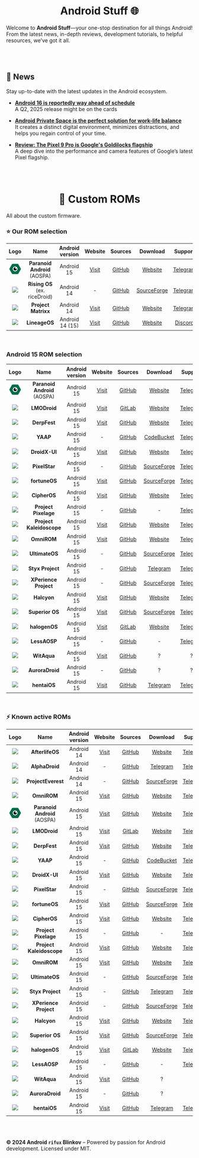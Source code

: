 <h1 align="center"> Android Stuff 🌐 </h1>

Welcome to **Android Stuff**—your one-stop destination for all things Android! From the latest news, in-depth reviews, development tutorials, to helpful resources, we’ve got it all.

<br><br>

## 🌟 News
Stay up-to-date with the latest updates in the Android ecosystem.

- **[Android 16 is reportedly way ahead of schedule](https://www.androidpolice.com/android-16-release-date-reportedly-pushed-forward)**  
  A Q2, 2025 release might be on the cards

- **[Android Private Space is the perfect solution for work-life balance](https://www.androidpolice.com/android-15-private-space-work-life-balance)**  
  It creates a distinct digital environment, minimizes distractions, and helps you regain control of your time.
  
- **[Review: The Pixel 9 Pro is Google's Goldilocks flagship](#)**  
  A deep dive into the performance and camera features of Google’s latest Pixel flagship.

<br><br>

<h1 align="center"> 🌲 Custom ROMs </h1> 
All about the custom firmware.

<br>

### ⭐ Our ROM selection

| Logo | Name | Android version | Website | Sources | Download | Support | GApps | Vanilla |
| :-: | :-: | :-: | :-: | :-: | :-: | :-: | :-: | :-: |
| ![](resources/custom-roms/logo/aospa.png) | __Paranoid Android__ (AOSPA) | Android 15 | [Visit](https://paranoidandroid.co) | [GitHub](https://github.com/AOSPA) | [Website](https://paranoidandroid.co/) | [Telegram](https://t.me/stayparanoid) | - | 🗹 |
| ![](https://avatars.githubusercontent.com/u/121661057?s=200&v=4) | __Rising OS__ (ex. riceDroid) | Android 14 | - | [GitHub](https://github.com/RisingTechOSS) | [SourceForge](https://sourceforge.net/projects/risingos-official/files) | [Telegram](https://t.me/risingOSG) | 🗹 | 🗹 |
| ![](https://avatars.githubusercontent.com/u/144055806?s=200&v=4) | __Project Matrixx__ | Android 14 | [Visit](https://www.projectmatrixx.org) | [GitHub](https://github.com/ProjectMatrixx) | [Website](https://www.projectmatrixx.org/downloads) | [Telegram](https://t.me/matrixx_community) | 🗹 | 🗹 |
| ![](https://avatars.githubusercontent.com/u/24304779?s=200&v=4) | __LineageOS__ | Android 14 (15) | [Visit](https://www.lineageos.org/) | [GitHub](https://github.com/LineageOS) | [Website](https://download.lineageos.org/devices/) | [Discord](https://discord.gg/gD6DMtf) | - | 🗹 |

<br>

### Android 15 ROM selection

| Logo | Name | Android version| Website | Sources | Download | Support | GApps | Vanilla |
| :-: | :-: | :-: | :-: | :-: | :-: | :-: | :-: | :-: |
| ![](resources/custom-roms/logo/aospa.png) | __Paranoid Android__ (AOSPA) | Android 15 | [Visit](https://paranoidandroid.co) | [GitHub](https://github.com/AOSPA) | [Website](https://paranoidandroid.co/) | [Telegram](https://t.me/stayparanoid) | - | 🗹 |
| ![](https://avatars.githubusercontent.com/u/87278208?s=200&v=4) | __LMODroid__ | Android 15 | [Visit](https://lmo.framer.website/lmodroid) | [GitLab](https://git.libremobileos.com/LMODroid/) | [Website](https://get.libremobileos.com/changes) | [Telegram](https://t.me/LMODroid_discussion) | - | 🗹 |
| ![](https://avatars.githubusercontent.com/u/71037289?s=200&v=4) | __DerpFest__ | Android 15 | [Visit](https://derpfest.org/) | [GitHub](https://github.com/DerpFest-AOSP) | [Website](https://derpfest.org/devices.html) | [Telegram](https://t.me/DerpFestAOSP) | 🗹 | - |
| ![](https://avatars.githubusercontent.com/u/70501337?s=200&v=4) | __YAAP__ | Android 15 | - | [GitHub](https://github.com/yaap) | [CodeBucket](https://mirror.codebucket.de/yaap/) | [Telegram](https://t.me/yaapcommon) | 🗹 | 🗹 |
| ![](https://avatars.githubusercontent.com/u/119561997?s=200&v=4) | __DroidX-UI__ | Android 15 | [Visit](https://droidxui.tech/) | [GitHub](https://github.com/DroidX-UI) | [Website](https://droidxui.tech/Download) | [Telegram](https://t.me/DroidXUI_chats) | 🗹 | ? |
| ![](https://avatars.githubusercontent.com/u/140396130?s=200&v=4) | __PixelStar__ | Android 15 | - | [GitHub](https://github.com/Project-PixelStar) | [SourceForge](https://sourceforge.net/projects/pixelstar/files/) | [Telegram](https://t.me/Project_PixelStar) | 🗹 | - |
| ![](https://avatars.githubusercontent.com/u/173435567?s=200&v=4) | __fortuneOS__ | Android 15 | [Visit](http://fortuneos.me/) | [GitHub](https://github.com/fortuneOS-AOSP) | [SourceForge](https://sourceforge.net/projects/fortuneos/files/) | [Telegram](https://t.me/FortuneOSChat) | 🗹 | - |
| ![](https://avatars.githubusercontent.com/u/76622178?s=200&v=4) | __CipherOS__ | Android 15 | [Visit](https://cipheros.online/) | [GitHub](https://github.com/CipherOS) | [Website](https://cipheros.online/devices) | [Telegram](https://t.me/CipherOS_Chat) | 🗹 | 🗹 |
| ![](https://avatars.githubusercontent.com/u/179228327?s=200&v=4) | __Project Pixelage__ | Android 15 | - | [GitHub](https://github.com/ProjectPixelage) | - | [Telegram](https://t.me/projectpixelage) | 🗹 | - |
| ![](https://avatars.githubusercontent.com/u/76654824?s=200&v=4) | __Project Kaleidoscope__ | Android 15 | [Visit](https://kaleidoscope.ink/) | [GitHub](https://github.com/Project-Kaleidoscope) | [Website](https://kaleidoscope.ink/download.html) | [Telegram](https://t.me/KaleidoscopeOS) | 🗹 | ? |
| ![](https://avatars.githubusercontent.com/u/5341305?s=200&v=4) | __OmniROM__ | Android 15 | [Visit](https://omnirom.org/) | [GitHub](http://github.com/omnirom) | [Website](https://dl.omnirom.org/) | [Telegram](https://t.me/OmniROM_Community) | 🗹 | 🗹 |
| ![](https://avatars.githubusercontent.com/u/177419383?s=200&v=4) | __UltimateOS__ | Android 15 | - | [GitHub](https://github.com/UltimateOS) | [SourceForge](https://sourceforge.net/projects/ultimate-os/files/) | [Telegram](https://t.me/UltimateOS_Chat) | 🗹 | ? |
| ![](https://avatars.githubusercontent.com/u/77480690?s=200&v=4) | __Styx Project__ | Android 15 | - | [GitHub](https://github.com/StyxProject) | [Telegram](https://t.me/StyxProject) | [Telegram](https://t.me/StyxProject) | 🗹 | - |
| ![](https://avatars.githubusercontent.com/u/35016456?s=200&v=4) | __XPerience Project__ | Android 15 | - | [GitHub](https://github.com/TheXPerienceProject) | [SourceForge](https://sourceforge.net/projects/xperience-aosp/files/) | [Telegram](https://t.me/xperiencechat) | 🗹 | - |
| ![](https://avatars.githubusercontent.com/u/111476396?s=200&v=4) | __Halcyon__ | Android 15 | [Visit](https://hlcyn.co/) | [GitHub](https://github.com/halcyonproject) | [Website](https://hlcyn.co/) | [Telegram](https://t.me/hlcynprjctchat) | 🗹 | - |
| ![](https://avatars.githubusercontent.com/u/43355064?s=200&v=4) | __Superior OS__ | Android 15 | [Visit](https://superioros.github.io/) | [GitHub](https://github.com/SuperiorOS) | [SourceForge](https://sourceforge.net/projects/superioros/files/) | [Telegram](https://telegram.me/superioros) | 🗹 | 🗹 |
| ![](https://avatars.githubusercontent.com/u/18353965?s=200&v=4) | __halogenOS__ | Android 15 | [Visit](https://halogenos.org/) | [GitLab](https://git.halogenos.org/halogenOS) | [Website](https://halogenos.org/devices.html) | [Telegram](https://t.me/halogenOS) | - | 🗹 |
| ![](https://avatars.githubusercontent.com/u/114346404?s=200&v=4) | __LessAOSP__ | Android 15 | - | [GitHub](https://github.com/LessAOSP) | - | [Telegram](https://t.me/lessaosp) | 🗹 | 🗹 |
| ![](https://avatars.githubusercontent.com/u/114230489?s=200&v=4) | __WitAqua__ | Android 15 | [Visit](https://witaqua.tokyo/) | [GitHub](https://github.com/WitAqua) | ? | ? | ? | ? |
| ![](https://avatars.githubusercontent.com/u/174575971?s=200&v=4) | __AuroraDroid__ | Android 15 | - | [GitHub](https://github.com/AuroraDroid) | ? | ? | ? | ? |
| ![](https://avatars.githubusercontent.com/u/60895608?s=200&v=4) | __hentaiOS__ | Android 15 | [Visit](https://hentaios.com/) | [GitHub](https://github.com/hentaiOS) | [Telegram](https://hentaiOS) | [Telegram](https://t.me/hentaiOSchat) | 🗹 | - |

<!--⚠️ - means suspicious ROM-->

<br>

### ⚡ Known active ROMs

| Logo | Name | Android version | Website | Sources | Download | Support | GApps | Vanilla |
| :-: | :-: | :-: | :-: | :-: | :-: | :-: | :-: | :-: |
| ![](https://avatars.githubusercontent.com/u/128966441?s=200&v=4) | __AfterlifeOS__ | Android 14 | [Visit](https://afterlifeos.com/) | [GitHub](https://github.com/AfterlifeOS) | [Website](https://afterlifeos.com/device/) | [Telegram](https://t.me/AfterLife_Update) | 🗹 | 🗹 |
| ![](https://avatars.githubusercontent.com/u/121151445?s=200&v=4) | __AlphaDroid__ | Android 14 | - | [GitHub](https://github.com/AlphaDroid-Project) | [Telegram](https://t.me/alphadroid_releases) | [Telegram](https://t.me/alphadroid_chat) | 🗹 | 🗹 |
| ![](https://avatars.githubusercontent.com/u/155086159?s=200&v=4) | __ProjectEverest__ | Android 14 | - | [GitHub](https://github.com/ProjectEverest) | [SourceForge](https://sourceforge.net/projects/everestos-releases/files/) | [Telegram](https://t.me/projecteverest) | 🗹 | 🗹 |
| ![](https://avatars.githubusercontent.com/u/5341305?s=200&v=4) | __OmniROM__ | Android 15 | [Visit](https://omnirom.org/) | [GitHub](http://github.com/omnirom) | [Website](https://dl.omnirom.org/) | [Telegram](https://t.me/OmniROM_Community) | 🗹 | 🗹 |
| ![](resources/custom-roms/logo/aospa.png) | __Paranoid Android__ (AOSPA) | Android 15 | [Visit](https://paranoidandroid.co) | [GitHub](https://github.com/AOSPA) | [Website](https://paranoidandroid.co/) | [Telegram](https://t.me/stayparanoid) | - | 🗹 |
| ![](https://avatars.githubusercontent.com/u/87278208?s=200&v=4) | __LMODroid__ | Android 15 | [Visit](https://lmo.framer.website/lmodroid) | [GitLab](https://git.libremobileos.com/LMODroid/) | [Website](https://get.libremobileos.com/changes) | [Telegram](https://t.me/LMODroid_discussion) | - | 🗹 |
| ![](https://avatars.githubusercontent.com/u/71037289?s=200&v=4) | __DerpFest__ | Android 15 | [Visit](https://derpfest.org/) | [GitHub](https://github.com/DerpFest-AOSP) | [Website](https://derpfest.org/devices.html) | [Telegram](https://t.me/DerpFestAOSP) | 🗹 | - |
| ![](https://avatars.githubusercontent.com/u/70501337?s=200&v=4) | __YAAP__ | Android 15 | - | [GitHub](https://github.com/yaap) | [CodeBucket](https://mirror.codebucket.de/yaap/) | [Telegram](https://t.me/yaapcommon) | 🗹 | 🗹 |
| ![](https://avatars.githubusercontent.com/u/119561997?s=200&v=4) | __DroidX-UI__ | Android 15 | [Visit](https://droidxui.tech/) | [GitHub](https://github.com/DroidX-UI) | [Website](https://droidxui.tech/Download) | [Telegram](https://t.me/DroidXUI_chats) | 🗹 | ? |
| ![](https://avatars.githubusercontent.com/u/140396130?s=200&v=4) | __PixelStar__ | Android 15 | - | [GitHub](https://github.com/Project-PixelStar) | [SourceForge](https://sourceforge.net/projects/pixelstar/files/) | [Telegram](https://t.me/Project_PixelStar) | 🗹 | - |
| ![](https://avatars.githubusercontent.com/u/173435567?s=200&v=4) | __fortuneOS__ | Android 15 | [Visit](http://fortuneos.me/) | [GitHub](https://github.com/fortuneOS-AOSP) | [SourceForge](https://sourceforge.net/projects/fortuneos/files/) | [Telegram](https://t.me/FortuneOSChat) | 🗹 | - |
| ![](https://avatars.githubusercontent.com/u/76622178?s=200&v=4) | __CipherOS__ | Android 15 | [Visit](https://cipheros.online/) | [GitHub](https://github.com/CipherOS) | [Website](https://cipheros.online/devices) | [Telegram](https://t.me/CipherOS_Chat) | 🗹 | 🗹 |
| ![](https://avatars.githubusercontent.com/u/179228327?s=200&v=4) | __Project Pixelage__ | Android 15 | - | [GitHub](https://github.com/ProjectPixelage) | - | [Telegram](https://t.me/projectpixelage) | 🗹 | - |
| ![](https://avatars.githubusercontent.com/u/76654824?s=200&v=4) | __Project Kaleidoscope__ | Android 15 | [Visit](https://kaleidoscope.ink/) | [GitHub](https://github.com/Project-Kaleidoscope) | [Website](https://kaleidoscope.ink/download.html) | [Telegram](https://t.me/KaleidoscopeOS) | 🗹 | ? |
| ![](https://avatars.githubusercontent.com/u/5341305?s=200&v=4) | __OmniROM__ | Android 15 | [Visit](https://omnirom.org/) | [GitHub](http://github.com/omnirom) | [Website](https://dl.omnirom.org/) | [Telegram](https://t.me/OmniROM_Community) | 🗹 | 🗹 |
| ![](https://avatars.githubusercontent.com/u/177419383?s=200&v=4) | __UltimateOS__ | Android 15 | - | [GitHub](https://github.com/UltimateOS) | [SourceForge](https://sourceforge.net/projects/ultimate-os/files/) | [Telegram](https://t.me/UltimateOS_Chat) | 🗹 | ? |
| ![](https://avatars.githubusercontent.com/u/77480690?s=200&v=4) | __Styx Project__ | Android 15 | - | [GitHub](https://github.com/StyxProject) | [Telegram](https://t.me/StyxProject) | [Telegram](https://t.me/StyxProject) | 🗹 | - |
| ![](https://avatars.githubusercontent.com/u/35016456?s=200&v=4) | __XPerience Project__ | Android 15 | - | [GitHub](https://github.com/TheXPerienceProject) | [SourceForge](https://sourceforge.net/projects/xperience-aosp/files/) | [Telegram](https://t.me/xperiencechat) | 🗹 | - |
| ![](https://avatars.githubusercontent.com/u/111476396?s=200&v=4) | __Halcyon__ | Android 15 | [Visit](https://hlcyn.co/) | [GitHub](https://github.com/halcyonproject) | [Website](https://hlcyn.co/) | [Telegram](https://t.me/hlcynprjctchat) | 🗹 | - |
| ![](https://avatars.githubusercontent.com/u/43355064?s=200&v=4) | __Superior OS__ | Android 15 | [Visit](https://superioros.github.io/) | [GitHub](https://github.com/SuperiorOS) | [SourceForge](https://sourceforge.net/projects/superioros/files/) | [Telegram](https://telegram.me/superioros) | 🗹 | 🗹 |
| ![](https://avatars.githubusercontent.com/u/18353965?s=200&v=4) | __halogenOS__ | Android 15 | [Visit](https://halogenos.org/) | [GitLab](https://git.halogenos.org/halogenOS) | [Website](https://halogenos.org/devices.html) | [Telegram](https://t.me/halogenOS) | - | 🗹 |
| ![](https://avatars.githubusercontent.com/u/114346404?s=200&v=4) | __LessAOSP__ | Android 15 | - | [GitHub](https://github.com/LessAOSP) | - | [Telegram](https://t.me/lessaosp) | 🗹 | 🗹 |
| ![](https://avatars.githubusercontent.com/u/114230489?s=200&v=4) | __WitAqua__ | Android 15 | [Visit](https://witaqua.tokyo/) | [GitHub](https://github.com/WitAqua) | ? | ? | ? | ? |
| ![](https://avatars.githubusercontent.com/u/174575971?s=200&v=4) | __AuroraDroid__ | Android 15 | - | [GitHub](https://github.com/AuroraDroid) | ? | ? | ? | ? |
| ![](https://avatars.githubusercontent.com/u/60895608?s=200&v=4) | __hentaiOS__ | Android 15 | [Visit](https://hentaios.com/) | [GitHub](https://github.com/hentaiOS) | [Telegram](https://hentaiOS) | [Telegram](https://t.me/hentaiOSchat) | 🗹 | - |

<!--⚠️ - means suspicious ROM-->

<!-- WIP commented sections
| Logo | LineageOS | Android 14 | Visit | github | Website/SourceForge |
| Logo | Name | Android 14 | Visit | github | Website/SourceForge |
| Logo | Name | Android 14 | Visit | github | Website/SourceForge |

---



## 📱 Android Device Reviews
Our detailed reviews help you decide which Android devices are worth your money.

| Device             | Rating | Highlights                                   | Read More |
|--------------------|--------|----------------------------------------------|-----------|
| **Samsung Galaxy S23** | ⭐⭐⭐⭐⭐ | Stunning display, top-tier performance.       | [Read review](#) |
| **OnePlus 12**     | ⭐⭐⭐⭐   | Clean design, incredible speed, affordable.   | [Read review](#) |
| **Google Pixel 9** | ⭐⭐⭐⭐   | Excellent camera, smooth software experience. | [Read review](#) |

---

## 📚 Android Development Tutorials
Start or enhance your Android development journey with our step-by-step guides.

### Getting Started with Android Studio 🛠️
- [Setting up Android Studio](#)
- [Your First Android App: Hello World](#)
- [Understanding Android Activity Lifecycle](#)

### Advanced Topics for Developers 💻
- [Mastering Jetpack Compose for UI Development](#)
- [Kotlin Coroutines: Asynchronous Programming Made Simple](#)
- [Implementing Push Notifications with Firebase](#)

---

## 🔧 Useful Tools for Android Developers
A curated list of essential tools every Android developer should have in their toolkit:

1. **Android Studio** – The official IDE for Android development.
2. **Gradle** – Automate your build process and manage dependencies.
3. **Emulators** – Test your apps on various virtual devices.
4. **ADB (Android Debug Bridge)** – A versatile tool for communicating with a device.

---

## 🎨 Customizing Your Android Experience
Learn how to tweak and personalize your Android device for the ultimate user experience.

- **[Top 5 Android Launchers in 2024](#)**  
  Customize your home screen with these powerful launchers.
  
- **[How to Root Your Android Phone Safely](#)**  
  Unlock more control by rooting your device, but be aware of the risks!

- **[Best Icon Packs for Android](#)**  
  Refresh your home screen’s look with these stunning icon packs.

---

## 🌐 Community & Support
Join our community to share ideas, ask questions, or get help with Android-related issues.

- **[Join our Android World Forum](#)**  
  Engage with fellow Android enthusiasts and developers.

- **[Android Q&A Section](#)**  
  Ask your questions and get answers from experts.

---

## 🚀 Featured Resources
- **[Android Documentation](https://developer.android.com/docs)** – Official Android documentation from Google.
- **[Material Design Guidelines](https://material.io/design)** – Google’s Material Design framework for creating intuitive and beautiful apps.
- **[Kotlin Documentation](https://kotlinlang.org/docs/reference/)** – Official guide for Kotlin, the preferred language for Android development.

---

## 📧 Subscribe for Updates
Never miss an update! Subscribe to our newsletter for the latest news, tutorials, and reviews delivered straight to your inbox.

📩 **[Subscribe Here](#)** 

---

Stay connected with us:
- **Social net**: [](#)

--- -->

<br><br>

**© 2024 Android `rifux` Blinkov** – Powered by passion for Android development. Licensed under MIT.
